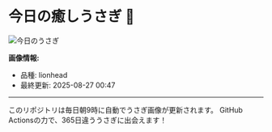 # 今日の癒しうさぎ 🐰

![今日のうさぎ](https://firebasestorage.googleapis.com/v0/b/rabbitdb-9370d.appspot.com/o/rabbits%2Fc3bb56f2?alt=media&token=f6e89a04-6bab-47b1-88f6-ededaea0e01b)

**画像情報:**
- 品種: lionhead
- 最終更新: 2025-08-27 00:47

---

このリポジトリは毎日朝9時に自動でうさぎ画像が更新されます。
GitHub Actionsの力で、365日違ううさぎに出会えます！
